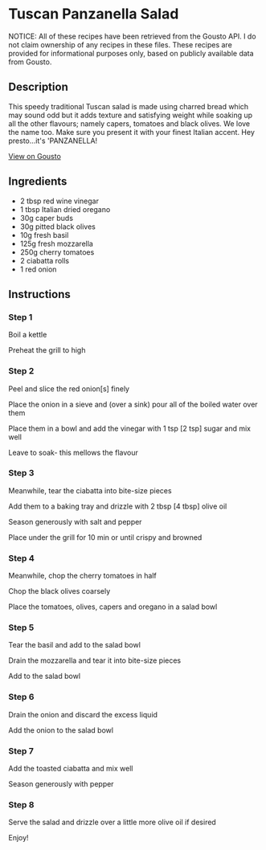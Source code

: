 # Tuscan Panzanella Salad 

NOTICE: All of these recipes have been retrieved from the Gousto API. I do not claim ownership of any recipes in these files. These recipes are provided for informational purposes only, based on publicly available data from Gousto.

## Description

This speedy traditional Tuscan salad is made using charred bread which may sound odd but it adds texture and satisfying weight while soaking up all the other flavours; namely capers, tomatoes and black olives. We love the name too. Make sure you present it with your finest Italian accent. Hey presto...it's 'PANZANELLA!

[View on Gousto](https://www.gousto.co.uk/recipes/cookbook/tuscan-panzanella-salad)

## Ingredients

- 2 tbsp red wine vinegar 
- 1 tbsp Italian dried oregano
- 30g caper buds
- 30g pitted black olives 
- 10g fresh basil
- 125g fresh mozzarella
- 250g cherry tomatoes
- 2 ciabatta  rolls 
- 1 red onion

## Instructions


### Step 1

Boil a kettle


Preheat the grill to high


### Step 2

Peel and slice the red onion<span class="text-danger">[s]</span>&nbsp;finely


Place the onion in a sieve and (over a sink) pour all of the boiled water over them


Place them&nbsp;in a bowl and add the vinegar with 1 tsp <span class="text-danger">[2 tsp]</span>&nbsp;sugar and mix well


Leave to soak- this mellows the flavour


### Step 3

Meanwhile, tear the ciabatta into bite-size pieces


Add them to&nbsp;a baking tray and drizzle with 2 tbsp <span class="text-danger">[4 tbsp]</span>&nbsp;olive oil


Season generously with salt and pepper


Place under the grill for 10 min or until crispy and browned


### Step 4

Meanwhile, chop the cherry tomatoes in half


Chop the black olives coarsely


Place the tomatoes, olives, capers and oregano in a salad bowl


### Step 5

Tear the basil and add to the salad bowl


Drain the mozzarella and tear it into bite-size pieces


Add to the salad bowl


### Step 6

Drain the onion and discard the excess liquid


Add&nbsp;the onion to the salad bowl


### Step 7

Add the toasted ciabatta and mix well


Season generously with pepper

### Step 8

Serve the salad and drizzle over a little more olive oil if desired


Enjoy!

